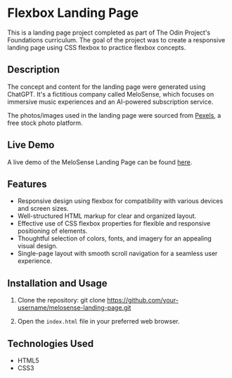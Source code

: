 # Flexbox Landing Page

This is a landing page project completed as part of The Odin Project's Foundations curriculum. The goal of the project was to create a responsive landing page using CSS flexbox to practice flexbox concepts.

## Description

The concept and content for the landing page were generated using ChatGPT. It's a fictitious company called MeloSense, which focuses on immersive music experiences and an AI-powered subscription service.

The photos/images used in the landing page were sourced from [Pexels](https://www.pexels.com/), a free stock photo platform.

## Live Demo

A live demo of the MeloSense Landing Page can be found [here](https://vndlgd.github.io/landing-page/).

## Features

- Responsive design using flexbox for compatibility with various devices and screen sizes.
- Well-structured HTML markup for clear and organized layout.
- Effective use of CSS flexbox properties for flexible and responsive positioning of elements.
- Thoughtful selection of colors, fonts, and imagery for an appealing visual design.
- Single-page layout with smooth scroll navigation for a seamless user experience.

## Installation and Usage

1. Clone the repository:
git clone https://github.com/your-username/melosense-landing-page.git

2. Open the `index.html` file in your preferred web browser.

## Technologies Used

- HTML5
- CSS3

